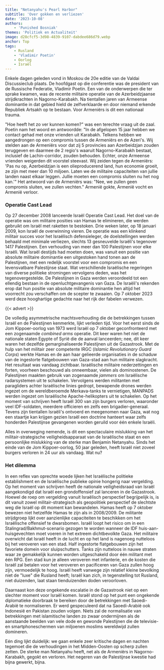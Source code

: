 ```yaml
---
title: "Netanyahu's Pearl Harbor"
subtitle: 'Over gokken en verliezen'
date: '2023-10-08'
authors:
    - 'Punished Bosniak'
themes: 'Politiek en Actualiteit'
image: d28cfcf5-3d98-4839-9107-dabdee686d79.webp
anchor: Top
tags:
    - Rusland
    - 'Vladimir Poetin'
    - Oorlog
    - Israël
---
```


Enkele dagen geleden vond in Moskou de 20e editie van de Valdai Discussieclub plaats. De hoofdgast op die conferentie was de president van de Russische Federatie, Vladimir Poetin. Een van de onderwerpen die ter sprake kwamen, was de recente militaire operatie van de Azerbeidzjaanse strijdkrachten in Nagorno-Karabakh. Na tientallen jaren van Armeense dominantie in dat gebied hield de zelfverklaarde en door niemand erkende Republiek Artsakh op te bestaan. Voor Armeniërs is dit een nationaal trauma.

"Hoe heeft het zo ver kunnen komen?" was een terechte vraag uit de zaal. Poetin nam het woord en antwoordde: "In de afgelopen 15 jaar hebben we contact gehad met onze vrienden uit Karabakh. Telkens hebben we aangedrongen op een compromis tussen de Armeniërs en de Azeri's. Wij stelden aan de Armeniërs voor dat zij 5 provincies aan Azerbeidzjan zouden teruggeven en daarmee de 2 regio's waaruit Nagorno-Karabakh bestaat, inclusief de Lachin-corridor, zouden behouden. Echter, onze Armeense vrienden weigerden dit voorstel steevast. Wij zeiden tegen de Armeniërs: 'Pas nu op, Azerbeidzjan is een olieproducerend land, hun economie groeit, ze zijn met meer dan 10 miljoen. Laten we de militaire capaciteiten van jullie landen naast elkaar leggen. Jullie moeten een compromis sluiten nu het nog kan.'" Het antwoord van de Armeniërs was: "Nee, we zullen geen compromis sluiten, we zullen vechten." Armenië gokte, Armenië vocht en Armenië verloor.


### Operatie Cast Lead

Op 27 december 2008 lanceerde Israël Operatie Cast Lead. Het doel van de operatie was om militaire posities van Hamas te elimineren, die werden gebruikt om Israël met raketten te bestoken. Drie weken later, op 18 januari 2009, kon Israël de overwinning vieren. De operatie was een klinkend militair succes voor het Israëlisch defensieleger, de doelstellingen werden behaald met minimale verliezen, slechts 13 gesneuvelde Israëli's tegenover 1417 Palestijnen. Een verhouding van meer dan 100 Palestijnen voor elke Israëli. Wat Israël destijds had moeten doen, was vanuit een positie van absolute militaire dominantie een uitgestoken hand tonen aan de Palestijnen, met een redelijk voorstel voor een compromis en een levensvatbare Palestijnse staat. Wat verschillende Israëlische regeringen van diverse politieke stromingen vervolgens deden, was het tegenovergestelde. De Palestijnen in Gaza werden veroordeeld tot een ellendig bestaan in de openluchtgevangenis van Gaza. De Israëli's rekenden erop dat hun positie van absolute militaire dominantie hen altijd het voorrecht zou verschaffen om de scepter te zwaaien. Op 7 oktober 2023 werd deze hooghartige gedachte naar het rijk der fabelen verwezen.

{{< advert >}}

De volledig asymmetrische machtsverhouding die de betrekkingen tussen Israël en de Palestijnen kenmerkte, lijkt verleden tijd. Voor het eerst sinds de Jom Kippoer-oorlog van 1973 werd Israël op 7 oktober geconfronteerd met een zogenaamde *combined arms* operatie. Dit keer waren het niet de nationale staten Egypte of Syrië die de aanval lanceerden; nee, dit keer waren het dezelfde gemarginaliseerde Palestijnen uit de Gazastrook. Met de hulp van het militair zeer competente IRGC (*Islamic Revolutionary Guard Corps*) werkte Hamas en de aan haar gelieerde organisaties in de schaduw van de ingestorte flatgebouwen van Gaza-stad aan hun militaire slagkracht. Het resultaat was vandaag zichtbaar. Israëlische militaire nederzettingen en forten, voorheen beschouwd als onneembaar, vielen als dominostenen. De Palestijnen maakten gebruik van zogenaamde *jammers* om Israëlische radarsystemen uit te schakelen. Vervolgens werden militanten met paragliders achter Israëlische linies gedropt, bewapende drones werden ingezet om de wereldberoemde Merkava-tanks te vernietigen, MANPADS werden ingezet om Israëlische Apache-helikopters uit te schakelen. Op het moment van schrijven heeft Israël 300 van zijn burgers verloren, waaronder veel IDF-soldaten, meerdere officieren en zelfs een brigadier-generaal. Tevens zijn tientallen Israëli's ontvoerd en meegenomen naar Gaza, wat nog een staartje kan krijgen gezien Israël een doctrine hanteert waar zelfs honderden Palestijnse gevangenen worden geruild voor één enkele Israëli.

Alles in overweging nemende, is dit een spectaculaire mislukking van het militair-strategische veiligheidsapparaat van de Israëlische staat en een persoonlijke mislukking van de sterke man Benjamin Netanyahu. Sinds het einde van de Jom Kippoer-oorlog, 50 jaar geleden, heeft Israël niet zoveel burgers verloren in 24 uur als vandaag. Wat nu?


### Het dilemma

In een reflex van oprechte woede lijken het Israëlische politieke establishment en de Israëlische publieke opinie hongerig naar vergelding. Op het moment van schrijven heeft de nationale veiligheidsraad van Israël aangekondigd dat Israël een grondoffensief zal lanceren in de Gazastrook. Hoewel de roep om vergelding vanuit Israëlisch perspectief begrijpelijk is, is dit vanuit zowel militair-strategisch als geopolitiek perspectief de slechtste weg die Israël op dit moment kan bewandelen. Hamas heeft op 7 oktober bewezen niet hetzelfde Hamas te zijn als in 2008/2009. De militante strijdgroep lijkt over aanzienlijke capaciteiten te beschikken om het Israëlische offensief te dwarsbomen. Israël loopt het risico om in een Stalingrad/Bakhmut-scenario gezogen te worden wanneer de IDF huis-aan-huisgevechten moet voeren in het extreem dichtbevolkte Gaza. Het militaire overwicht dat Israël heeft in de lucht en op het land is nagenoeg nutteloos bij het veroveren van een stad. Half ingestorte flatgebouwen zijn het favoriete domein voor sluipschutters. Tanks zijn nutteloos in nauwe straten waar ze gemakkelijk kunnen worden uitgeschakeld door één militant met één RPG. Een stad kun je alleen veroveren met infanterie, en de kosten die Israël zal betalen voor het veroveren en pacificeren van Gaza zullen hoog zijn, vermoedelijk te hoog. Israël heeft vanwege zijn relatief kleine bevolking niet de "luxe" die Rusland heeft; Israël kan zich, in tegenstelling tot Rusland, niet duizenden, laat staan tienduizenden doden veroorloven.

Daarnaast kon deze ongekende escalatie in de Gazastrook niet op een slechter moment voor Israël komen. Israël stond op het punt een ongekende diplomatieke doorbraak te bereiken door de betrekkingen met Saoedi-Arabië te normaliseren. Er werd gespeculeerd dat na Saoedi-Arabië ook Indonesië en Pakistan zouden volgen. Niets zal de normalisatie van betrekkingen met islamitische landen zo zwaar ondermijnen als de aanstaande beelden van vele dode en gewonde Palestijnen die de televisie- en smartphoneschermen van miljoenen moslims wereldwijd zullen domineren.

Eén ding lijkt duidelijk: we gaan enkele zeer kritische dagen en nachten tegemoet die de verhoudingen in het Midden-Oosten op scherp zullen zetten. De sterke man Netanyahu heeft, net als de Armeniërs in Nagorno-Karabakh, gegokt en verloren. Het negeren van de Palestijnse kwestie had bijna gewerkt, bijna.
